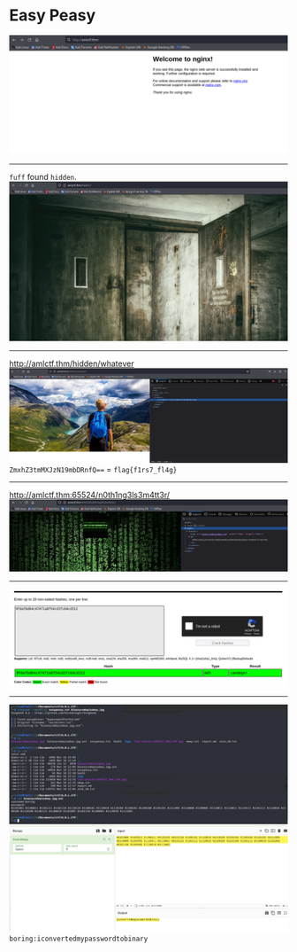 # Easy Peasy

![amlctf.thm](./imgs/amlctf.thm.png)<br>
<hr>

`fuff` found `hidden`.<br>
![hidden](./imgs/hidden.png)<br>
<hr>

http://amlctf.thm/hidden/whatever<br>
![hidden](./imgs/whatever.png)<br>
`ZmxhZ3tmMXJzN19mbDRnfQ==` = `flag{f1rs7_fl4g}`
<hr>

http://amlctf.thm:65524/n0th1ng3ls3m4tt3r/<br>
![n0th1ng3ls3m4tt3r](./imgs/n0th1ng3ls3m4tt3r.png)
<hr>

![candeger](./imgs/candeger.png)
<hr>

![stegseek](./imgs/stegseek.png)<br>
![binarychef](./imgs/binarychef.png)<br>
`boring:iconvertedmypasswordtobinary`